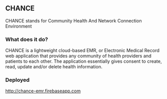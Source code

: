 ## CHANCE
CHANCE stands for Community Health And Network Connection Environment

### What does it do?
CHANCE is a lightweight cloud-based EMR, or Electronic Medical Record web application that provides any community of health providers and patients to each other.  The application essentially gives consent to create, read, update and/or delete health information. 

### Deployed
http://chance-emr.firebaseapp.com

